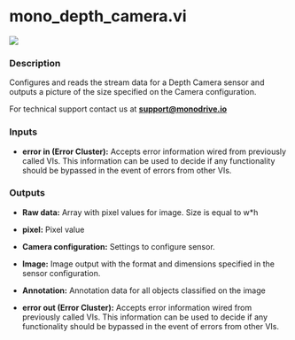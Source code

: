 # mono_depth_camera.vi

<p class="img_container">
<img class="lg_img" src="../mono_depth_camera.png"/>
</p>

### Description

Configures and reads the stream data for a Depth Camera sensor and outputs a picture of the size specified on the Camera configuration.

For technical support contact us at <b>support@monodrive.io</b>
 

### Inputs

- **error in (Error Cluster):** Accepts error information wired from previously called VIs. This information can be used to decide if any functionality should be bypassed in the event of errors from other VIs. 

### Outputs

- **Raw data:**  Array with pixel values for image. Size is equal to w*h
 

- **pixel:**  Pixel value
 

- **Camera configuration:**  Settings to configure sensor.
 

- **Image:**  Image output with the format and dimensions  specified in
the sensor configuration.
 

- **Annotation:**  Annotation data for all objects classified on the image
 

- **error out (Error Cluster):** Accepts error information wired from previously called VIs. This information can be used to decide if any functionality should be bypassed in the event of errors from other VIs. 

<p>&nbsp;</p>
